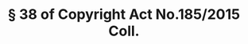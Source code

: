 ---
title: "§ 38 of Copyright Act No.185/2015 Coll."
draft: false
exceptions:
- info53k
memberstates:
- SK
score: 3
compensation:
- No compensation
remarks: |
 There is a restriction on this exception - the work can be used this way only insofar as there is no danger of the caricature, parody or pastiche being mistaken for the original work.


link: "https://www.slov-lex.sk/pravne-predpisy/SK/ZZ/2015/185/20160701"
---